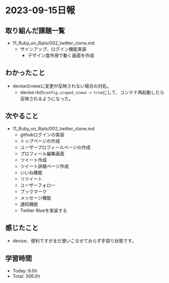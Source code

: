 # 2023-09-15日報

## 取り組んだ課題一覧
* 11_Ruby_on_Rails/002_twitter_clone.md
  * サインアップ、ログイン機能実装
    * デザイン度外視で動く画面を作成

## わかったこと
* deviseのviewに変更が反映されない場合の対処。
  * devise.rbの`config.scoped_views = true`にして、コンテナ再起動したら反映されるようになった。

## 次やること
* 11_Ruby_on_Rails/002_twitter_clone.md
  * githubログインの実装
  * トップページの作成
  * ユーザープロフィールページの作成
  * プロフィール編集画面
  * ツイート作成
  * ツイート詳細ページ作成
  * いいね機能
  * リツイート
  * ユーザーフォロー
  * ブックマーク
  * メッセージ機能
  * 通知機能
  * Twitter Blueを実装する

## 感じたこと
* devise、便利ですがまだ使いこなせておらず手探り状態です。

## 学習時間
* Today: 6.0h
* Total: 306.0h
